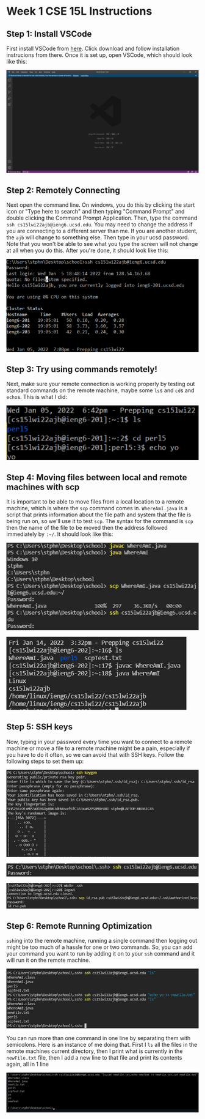 # Week 1 CSE 15L Instructions

## Step 1: Install VSCode

First install VSCode from [here](https://code.visualstudio.com/). Click download and follow installation instrucions from there. Once it is set up, open VSCode, which should look like this: 

![Image](vscodeStartup.png)

## Step 2: Remotely Connecting

Next open the command line. On windows, you do this by clicking the start icon or "Type here to search" and then typing "Command Prompt" and double clicking the Command Prompt Application. Then, type the command `ssh cs15lwi22ajb@ieng6.ucsd.edu`. You may need to change the address if you are connecting to a different server than me. If you are another student, the `ajb` will change to something else. Then type in your ucsd password. Note that you won't be able to see what you type the screen will not change at all when you do this. After you're done, it should look like this:

![Image](remoteConnectScreenshot.png)

## Step 3: Try using commands remotely!

Next, make sure your remote connection is working properly by testing out standard commands on the remote machine, maybe some `ls`s and `cd`s and `echo`s. This is what I did:

![Image](tryingCommandsScreenshot.png)

## Step 4: Moving files between local and remote machines with scp

It is important to be able to move files from a local location to a remote machine, which is where the `scp` command comes in. `WhereAmI.java` is a script that prints information about the file path and system that the file is being run on, so we'll use it to test `scp`. The syntax for the command is `scp` then the name of the file to be moved then the address followed immediately by `:~/`. It should look like this:

![Image](scpScreenshot1.png)

![Image](scpScreenshot2.png)

## Step 5: SSH keys

Now, typing in your password every time you want to connect to a remote machine or move a file to a remote machine might be a pain, especially if you have to do it often, so we can avoid that with SSH keys. Follow the following steps to set them up:

![Image](sshKeysScreenshot1.png)

![Image](sshKeysScreenshot2.png)

![Image](sshKeysScreenshot3.png)

## Step 6: Remote Running Optimization

`ssh`ing into the remote machine, running a single command then logging out might be too much of a hassle for one or two commands. So, you can add your command you want to run by adding it on to your `ssh` command and it will run it on the remote machine. 

![Image](remoteRunningOptimizationScreenshot.png)

You can run more than one command in one line by separating them with semicolons. Here is an instance of me doing that. First I `ls` all the files in the remote machines current directory, then I print what is currently in the `newFile.txt` file, then I add a new line to that file and print its contents again, all in 1 line

![Image](remoteRunningScreenshot2.png)
